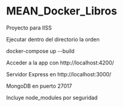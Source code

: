 # MEAN_Docker_Libros
Proyecto para IISS


Ejecutar dentro del directorio la orden

docker-compose up --build

Acceder a la app con http://localhost:4200/

Servidor Express en http://localhost:3000/

MongoDB en puerto 27017

Incluye node_modules por seguridad
